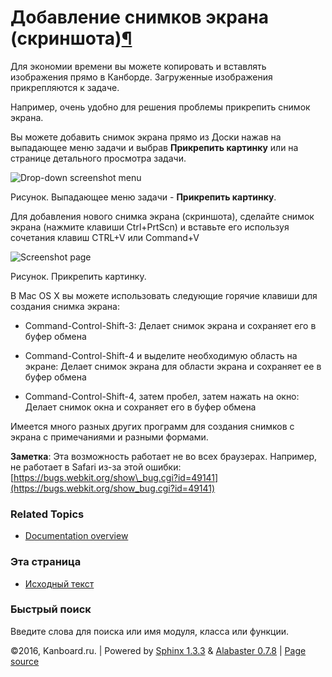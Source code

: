 Добавление снимков экрана (скриншота)[¶](#adding-screenshots "Ссылка на этот заголовок")
========================================================================================

Для экономии времени вы можете копировать и вставлять изображения прямо
в Канборде. Загруженные изображения прикрепляются к задаче.

Например, очень удобно для решения проблемы прикрепить снимок экрана.

Вы можете добавить снимок экрана прямо из Доски нажав на выпадающее меню
задачи и выбрав **Прикрепить картинку** или на странице детального
просмотра задачи.

![Drop-down screenshot
menu](https://kanboard.net/screenshots/documentation/dropdown-screenshot.png)

Рисунок. Выпадающее меню задачи - **Прикрепить картинку**.

Для добавления нового снимка экрана (скриншота), сделайте снимок экрана
(нажмите клавиши Ctrl+PrtScn) и вставьте его используя сочетания клавиш
CTRL+V или Command+V

![Screenshot
page](https://kanboard.net/screenshots/documentation/task-screenshot.png)

Рисунок. Прикрепить картинку.

В Mac OS X вы можете использовать следующие горячие клавиши для создания
снимка экрана:

-   Command-Control-Shift-3: Делает снимок экрана и сохраняет его в
    буфер обмена

-   Command-Control-Shift-4 и выделите необходимую область на экране:
    Делает снимок экрана для области экрана и сохраняет ее в буфер
    обмена

-   Command-Control-Shift-4, затем пробел, затем нажать на окно: Делает
    снимок окна и сохраняет его в буфер обмена

Имеется много разных других программ для создания снимков с экрана с
примечаниями и разными формами.

**Заметка**: Эта возможность работает не во всех браузерах. Например, не
работает в Safari из-за этой ошибки:
[https://bugs.webkit.org/show\_bug.cgi?id=49141](https://bugs.webkit.org/show_bug.cgi?id=49141)

### Related Topics

-   [Documentation overview](index.html)

### Эта страница

-   [Исходный текст](_sources/screenshots.txt)

### Быстрый поиск

Введите слова для поиска или имя модуля, класса или функции.

©2016, Kanboard.ru. | Powered by [Sphinx 1.3.3](http://sphinx-doc.org/)
& [Alabaster 0.7.8](https://github.com/bitprophet/alabaster) | [Page
source](_sources/screenshots.txt)
